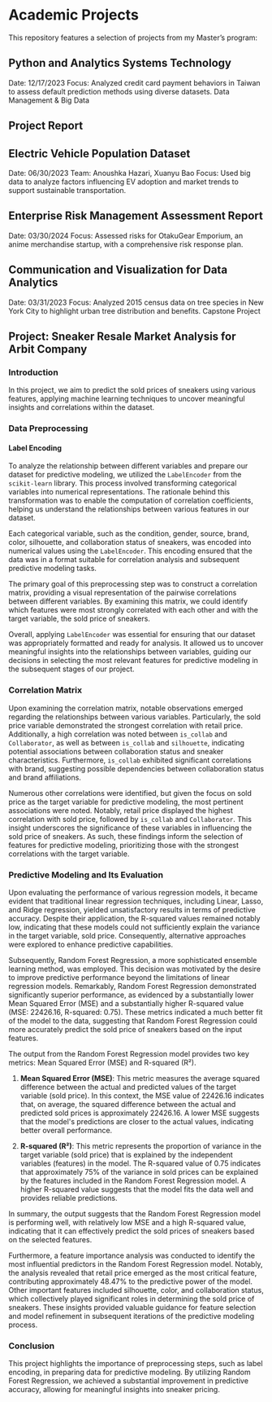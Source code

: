 # Academic Projects
This repository features a selection of projects from my Master’s program:

## Python and Analytics Systems Technology

Date: 12/17/2023
Focus: Analyzed credit card payment behaviors in Taiwan to assess default prediction methods using diverse datasets.
Data Management & Big Data

## Project Report
## Electric Vehicle Population Dataset
Date: 06/30/2023
Team: Anoushka Hazari, Xuanyu Bao
Focus: Used big data to analyze factors influencing EV adoption and market trends to support sustainable transportation.

## Enterprise Risk Management Assessment Report

Date: 03/30/2024
Focus: Assessed risks for OtakuGear Emporium, an anime merchandise startup, with a comprehensive risk response plan.

## Communication and Visualization for Data Analytics

Date: 03/31/2023
Focus: Analyzed 2015 census data on tree species in New York City to highlight urban tree distribution and benefits.
Capstone Project

## Project: Sneaker Resale Market Analysis for Arbit Company

### Introduction
In this project, we aim to predict the sold prices of sneakers using various features, applying machine learning techniques to uncover meaningful insights and correlations within the dataset.

### Data Preprocessing

#### Label Encoding
To analyze the relationship between different variables and prepare our dataset for predictive modeling, we utilized the `LabelEncoder` from the `scikit-learn` library. This process involved transforming categorical variables into numerical representations. The rationale behind this transformation was to enable the computation of correlation coefficients, helping us understand the relationships between various features in our dataset.

Each categorical variable, such as the condition, gender, source, brand, color, silhouette, and collaboration status of sneakers, was encoded into numerical values using the `LabelEncoder`. This encoding ensured that the data was in a format suitable for correlation analysis and subsequent predictive modeling tasks.

The primary goal of this preprocessing step was to construct a correlation matrix, providing a visual representation of the pairwise correlations between different variables. By examining this matrix, we could identify which features were most strongly correlated with each other and with the target variable, the sold price of sneakers.

Overall, applying `LabelEncoder` was essential for ensuring that our dataset was appropriately formatted and ready for analysis. It allowed us to uncover meaningful insights into the relationships between variables, guiding our decisions in selecting the most relevant features for predictive modeling in the subsequent stages of our project.

### Correlation Matrix
Upon examining the correlation matrix, notable observations emerged regarding the relationships between various variables. Particularly, the sold price variable demonstrated the strongest correlation with retail price. Additionally, a high correlation was noted between `is_collab` and `Collaborator`, as well as between `is_collab` and `silhouette`, indicating potential associations between collaboration status and sneaker characteristics. Furthermore, `is_collab` exhibited significant correlations with brand, suggesting possible dependencies between collaboration status and brand affiliations.

Numerous other correlations were identified, but given the focus on sold price as the target variable for predictive modeling, the most pertinent associations were noted. Notably, retail price displayed the highest correlation with sold price, followed by `is_collab` and `Collaborator`. This insight underscores the significance of these variables in influencing the sold price of sneakers. As such, these findings inform the selection of features for predictive modeling, prioritizing those with the strongest correlations with the target variable.

### Predictive Modeling and Its Evaluation
Upon evaluating the performance of various regression models, it became evident that traditional linear regression techniques, including Linear, Lasso, and Ridge regression, yielded unsatisfactory results in terms of predictive accuracy. Despite their application, the R-squared values remained notably low, indicating that these models could not sufficiently explain the variance in the target variable, sold price. Consequently, alternative approaches were explored to enhance predictive capabilities.

Subsequently, Random Forest Regression, a more sophisticated ensemble learning method, was employed. This decision was motivated by the desire to improve predictive performance beyond the limitations of linear regression models. Remarkably, Random Forest Regression demonstrated significantly superior performance, as evidenced by a substantially lower Mean Squared Error (MSE) and a substantially higher R-squared value (MSE: 22426.16, R-squared: 0.75). These metrics indicated a much better fit of the model to the data, suggesting that Random Forest Regression could more accurately predict the sold price of sneakers based on the input features.

The output from the Random Forest Regression model provides two key metrics: Mean Squared Error (MSE) and R-squared (R²).

1. **Mean Squared Error (MSE)**: This metric measures the average squared difference between the actual and predicted values of the target variable (sold price). In this context, the MSE value of 22426.16 indicates that, on average, the squared difference between the actual and predicted sold prices is approximately 22426.16. A lower MSE suggests that the model's predictions are closer to the actual values, indicating better overall performance.
   
2. **R-squared (R²)**: This metric represents the proportion of variance in the target variable (sold price) that is explained by the independent variables (features) in the model. The R-squared value of 0.75 indicates that approximately 75% of the variance in sold prices can be explained by the features included in the Random Forest Regression model. A higher R-squared value suggests that the model fits the data well and provides reliable predictions.

In summary, the output suggests that the Random Forest Regression model is performing well, with relatively low MSE and a high R-squared value, indicating that it can effectively predict the sold prices of sneakers based on the selected features.

Furthermore, a feature importance analysis was conducted to identify the most influential predictors in the Random Forest Regression model. Notably, the analysis revealed that retail price emerged as the most critical feature, contributing approximately 48.47% to the predictive power of the model. Other important features included silhouette, color, and collaboration status, which collectively played significant roles in determining the sold price of sneakers. These insights provided valuable guidance for feature selection and model refinement in subsequent iterations of the predictive modeling process.

### Conclusion
This project highlights the importance of preprocessing steps, such as label encoding, in preparing data for predictive modeling. By utilizing Random Forest Regression, we achieved a substantial improvement in predictive accuracy, allowing for meaningful insights into sneaker pricing.


